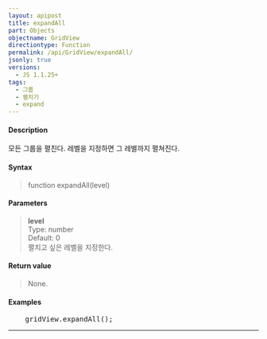 ```yaml
---
layout: apipost
title: expandAll
part: Objects
objectname: GridView
directiontype: Function
permalink: /api/GridView/expandAll/
jsonly: true
versions:
  - JS 1.1.25+
tags: 
  - 그룹
  - 펼치기
  - expand
---
```



#### Description

 모든 그룹을 펼친다. 레벨을 지정하면 그 레별까지 펼쳐진다.

#### Syntax

> function expandAll(level)

#### Parameters

> **level**  
> Type: number  
> Default: 0  
> 펼치고 싶은 레벨을 지정한다. 

#### Return value

> None.

#### Examples 

<pre class="prettyprint">
	gridView.expandAll();
</pre>

---
